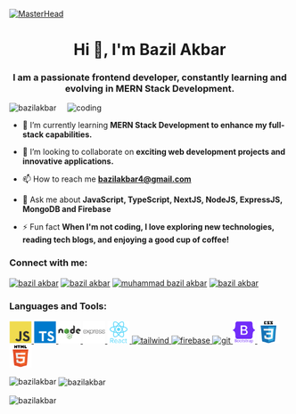 [![MasterHead](https://repository-images.githubusercontent.com/588181932/e36ec678-7984-4cdd-8e4c-a3932772ff8e)](https://github.com/bazilakbar)
<h1 align="center">Hi 👋, I'm Bazil Akbar</h1>
<h3 align="center">I am a passionate frontend developer, constantly learning and evolving in MERN Stack Development.</h3>
<img align="right" alt="coding" width="400" src="https://cdn.dribbble.com/users/1162077/screenshots/3848914/programmer.gif">
<p align="left"> <img src="https://komarev.com/ghpvc/?username=bazilakbar&label=Profile%20views&color=0e75b6&style=flat" alt="bazilakbar" /> </p>

- 🌱 I’m currently learning **MERN Stack Development to enhance my full-stack capabilities.**

- 👯 I’m looking to collaborate on **exciting web development projects and innovative applications.**

- 📫 How to reach me **bazilakbar4@gmail.com**

- 💬 Ask me about **JavaScript, TypeScript, NextJS, NodeJS, ExpressJS, MongoDB and Firebase**

- ⚡ Fun fact **When I'm not coding, I love exploring new technologies, reading tech blogs, and enjoying a good cup of coffee!**

<h3 align="left">Connect with me:</h3>
<p align="left">
<a href="https://linkedin.com/in/bazil akbar" target="blank"><img align="center" src="https://raw.githubusercontent.com/rahuldkjain/github-profile-readme-generator/master/src/images/icons/Social/linked-in-alt.svg" alt="bazil akbar" height="30" width="40" /></a>
<a href="https://twitter.com/bazil akbar" target="blank"><img align="center" src="https://raw.githubusercontent.com/rahuldkjain/github-profile-readme-generator/master/src/images/icons/Social/twitter.svg" alt="bazil akbar" height="30" width="40" /></a>
<a href="https://fb.com/muhammad bazil akbar" target="blank"><img align="center" src="https://raw.githubusercontent.com/rahuldkjain/github-profile-readme-generator/master/src/images/icons/Social/facebook.svg" alt="muhammad bazil akbar" height="30" width="40" /></a>
<a href="https://instagram.com/bazil akbar" target="blank"><img align="center" src="https://raw.githubusercontent.com/rahuldkjain/github-profile-readme-generator/master/src/images/icons/Social/instagram.svg" alt="bazil akbar" height="30" width="40" /></a>
</p>

<h3 align="left">Languages and Tools:</h3>
<p align="left"><a href="https://developer.mozilla.org/en-US/docs/Web/JavaScript" target="_blank" rel="noreferrer"> <img src="https://raw.githubusercontent.com/devicons/devicon/master/icons/javascript/javascript-original.svg" alt="javascript" width="40" height="40"/>  </a> <a href="https://www.typescriptlang.org/" target="_blank" rel="noreferrer"> <img src="https://raw.githubusercontent.com/devicons/devicon/master/icons/typescript/typescript-original.svg" alt="typescript" width="40" height="40"/> </a><a href="https://nodejs.org" target="_blank" rel="noreferrer"> <img src="https://raw.githubusercontent.com/devicons/devicon/master/icons/nodejs/nodejs-original-wordmark.svg" alt="nodejs" width="40" height="40"/> </a><a href="https://expressjs.com" target="_blank" rel="noreferrer"> <img src="https://raw.githubusercontent.com/devicons/devicon/master/icons/express/express-original-wordmark.svg" alt="express" width="40" height="40"/> </a><a href="https://reactjs.org/" target="_blank" rel="noreferrer"> <img src="https://raw.githubusercontent.com/devicons/devicon/master/icons/react/react-original-wordmark.svg" alt="react" width="40" height="40"/> </a> <a href="https://tailwindcss.com/" target="_blank" rel="noreferrer"> <img src="https://www.vectorlogo.zone/logos/tailwindcss/tailwindcss-icon.svg" alt="tailwind" width="40" height="40"/> </a> <a href="https://firebase.google.com/" target="_blank" rel="noreferrer"> <img src="https://www.vectorlogo.zone/logos/firebase/firebase-icon.svg" alt="firebase" width="40" height="40"/> </a><a href="https://git-scm.com/" target="_blank" rel="noreferrer"> <img src="https://www.vectorlogo.zone/logos/git-scm/git-scm-icon.svg" alt="git" width="40" height="40"/> </a><a href="https://getbootstrap.com" target="_blank" rel="noreferrer"> <img src="https://raw.githubusercontent.com/devicons/devicon/master/icons/bootstrap/bootstrap-plain-wordmark.svg" alt="bootstrap" width="40" height="40"/> </a> <a href="https://www.w3schools.com/css/" target="_blank" rel="noreferrer"> <img src="https://raw.githubusercontent.com/devicons/devicon/master/icons/css3/css3-original-wordmark.svg" alt="css3" width="40" height="40"/> </a>    <a href="https://www.w3.org/html/" target="_blank" rel="noreferrer"> <img src="https://raw.githubusercontent.com/devicons/devicon/master/icons/html5/html5-original-wordmark.svg" alt="html5" width="40" height="40"/> </a>    </p>

<p><img align="left" src="https://github-readme-stats.vercel.app/api/top-langs?username=bazilakbar&show_icons=true&locale=en&layout=compact" alt="bazilakbar" /></p>

<p>&nbsp;<img align="center" src="https://github-readme-stats.vercel.app/api?username=bazilakbar&show_icons=true&locale=en" alt="bazilakbar" /></p>

<p><img align="center" src="https://github-readme-streak-stats.herokuapp.com/?user=bazilakbar&" alt="bazilakbar" /></p>
